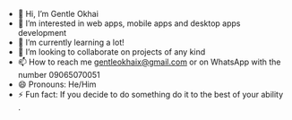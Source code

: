 - 👋 Hi, I’m Gentle Okhai
- 👀 I’m interested in web apps, mobile apps and desktop apps development
- 🌱 I’m currently learning a lot!
- 💞️ I’m looking to collaborate on projects of any kind
- 📫 How to reach me gentleokhaix@gmail.com or on WhatsApp with the number 09065070051
- 😄 Pronouns: He/Him
- ⚡ Fun fact: If you decide to do something do it to the best of your ability
.
